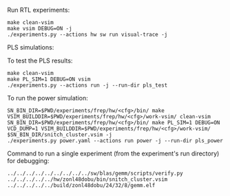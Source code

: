 Run RTL experiments:
```
make clean-vsim
make vsim DEBUG=ON -j
./experiments.py --actions hw sw run visual-trace -j
```

PLS simulations:

To test the PLS results:
```
make clean-vsim
make PL_SIM=1 DEBUG=ON vsim
./experiments.py --actions run -j --run-dir pls_test
```

To run the power simulation:
```
SN_BIN_DIR=$PWD/experiments/frep/hw/<cfg>/bin/ make VSIM_BUILDDIR=$PWD/experiments/frep/hw/<cfg>/work-vsim/ clean-vsim
SN_BIN_DIR=$PWD/experiments/frep/hw/<cfg>/bin/ make PL_SIM=1 DEBUG=ON VCD_DUMP=1 VSIM_BUILDDIR=$PWD/experiments/frep/hw/<cfg>/work-vsim/ $SN_BIN_DIR/snitch_cluster.vsim -j
./experiments.py power.yaml --actions run power -j --run-dir pls_power
```

Command to run a single experiment (from the experiment's run directory) for debugging:
```
../../../../../../../../../sw/blas/gemm/scripts/verify.py ../../../../../hw/zonl48dobu/bin/snitch_cluster.vsim ../../../../../build/zonl48dobu/24/32/8/gemm.elf
```
